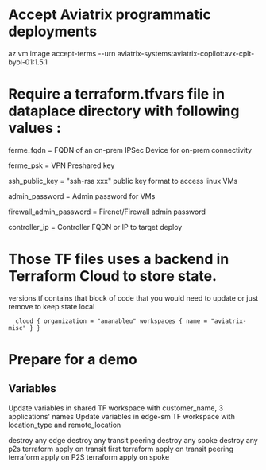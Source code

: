# Accept Aviatrix programmatic deployments
az vm image accept-terms --urn aviatrix-systems:aviatrix-copilot:avx-cplt-byol-01:1.5.1

# Require a terraform.tfvars file in dataplace directory with following values :
ferme_fqdn              = FQDN of an on-prem IPSec Device for on-prem connectivity

ferme_psk               = VPN Preshared key

ssh_public_key          = "ssh-rsa xxx" public key format to access linux VMs

admin_password          = Admin password for VMs

firewall_admin_password = Firenet/Firewall admin password

controller_ip           = Controller FQDN or IP to target deploy

# Those TF files uses a backend in Terraform Cloud to store state.

versions.tf contains that block of code that you would need to update or just remove to keep state local

`  cloud {
    organization = "ananableu"
    workspaces {
      name = "aviatrix-misc"
    }
  }`

# Prepare for a demo

## Variables

Update variables in shared TF workspace with customer_name, 3 applications' names
Update variables in edge-sm TF workspace with location_type and remote_location

destroy any edge
destroy any transit peering
destroy any spoke
destroy any p2s
terraform apply on transit first
terraform apply on transit peering
terraform apply on P2S
terraform apply on spoke